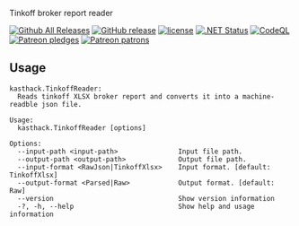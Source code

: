 Tinkoff broker report reader


[![Github All Releases](https://img.shields.io/github/downloads/kasthack-labs/kasthack.tinkoffReader/total.svg)](https://github.com/kasthack-labs/kasthack.tinkoffReader/releases/latest)
[![GitHub release](https://img.shields.io/github/release/kasthack-labs/kasthack.tinkoffReader.svg)](https://github.com/kasthack-labs/kasthack.tinkoffReader/releases/latest)
[![license](https://img.shields.io/github/license/kasthack-labs/kasthack.tinkoffReader.svg)](LICENSE)
[![.NET Status](https://github.com/kasthack-labs/kasthack.tinkoffReader/workflows/.NET/badge.svg)](https://github.com/kasthack-labs/kasthack.tinkoffReader/actions?query=workflow%3A.NET)
[![CodeQL](https://github.com/kasthack-labs/kasthack.tinkoffReader/workflows/CodeQL/badge.svg)](https://github.com/kasthack-labs/kasthack.tinkoffReader/actions?query=workflow%3ACodeQL)
[![Patreon pledges](https://img.shields.io/endpoint.svg?url=https%3A%2F%2Fshieldsio-patreon.vercel.app%2Fapi%3Fusername%3Dkasthack%26type%3Dpledges&style=flat)](https://patreon.com/kasthack)
[![Patreon patrons](https://img.shields.io/endpoint.svg?url=https%3A%2F%2Fshieldsio-patreon.vercel.app%2Fapi%3Fusername%3Dkasthack%26type%3Dpatrons&style=flat)](https://patreon.com/kasthack)

## Usage

```
kasthack.TinkoffReader:
  Reads tinkoff XLSX broker report and converts it into a machine-readble json file.

Usage:
  kasthack.TinkoffReader [options]

Options:
  --input-path <input-path>               Input file path.
  --output-path <output-path>             Output file path.
  --input-format <RawJson|TinkoffXlsx>    Input format. [default: TinkoffXlsx]
  --output-format <Parsed|Raw>            Output format. [default: Raw]
  --version                               Show version information
  -?, -h, --help                          Show help and usage information
```
